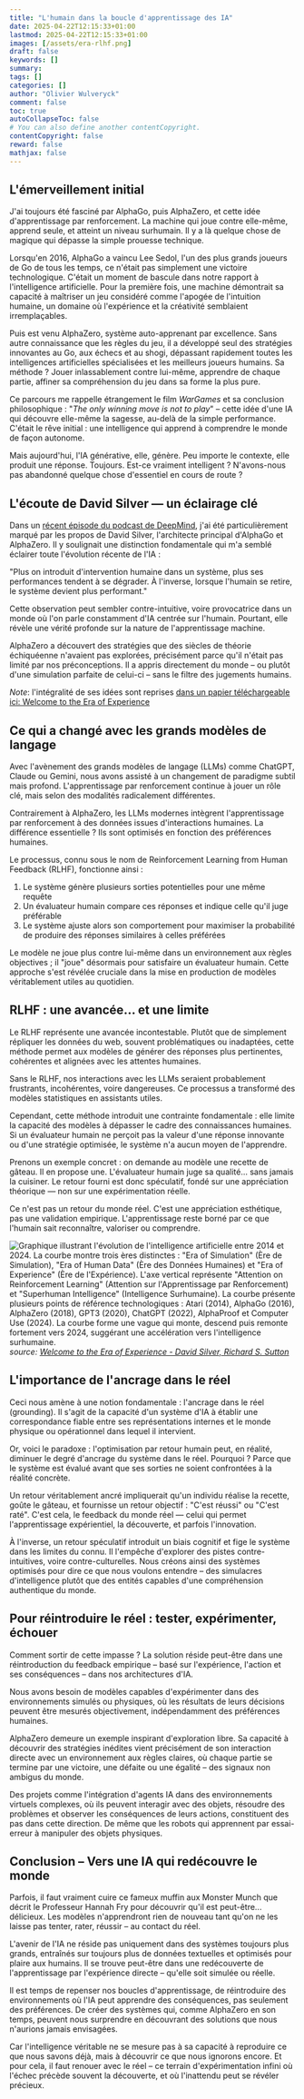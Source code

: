 ```yaml
---
title: "L'humain dans la boucle d'apprentissage des IA"
date: 2025-04-22T12:15:33+01:00
lastmod: 2025-04-22T12:15:33+01:00
images: [/assets/era-rlhf.png]
draft: false
keywords: []
summary: 
tags: []
categories: []
author: "Olivier Wulveryck"
comment: false
toc: true
autoCollapseToc: false
# You can also define another contentCopyright.
contentCopyright: false
reward: false
mathjax: false
---
```


## L'émerveillement initial

J'ai toujours été fasciné par AlphaGo, puis AlphaZero, et cette idée d'apprentissage par renforcement. La machine qui joue contre elle-même, apprend seule, et atteint un niveau surhumain. Il y a là quelque chose de magique qui dépasse la simple prouesse technique.

Lorsqu'en 2016, AlphaGo a vaincu Lee Sedol, l'un des plus grands joueurs de Go de tous les temps, ce n'était pas simplement une victoire technologique. C'était un moment de bascule dans notre rapport à l'intelligence artificielle. Pour la première fois, une machine démontrait sa capacité à maîtriser un jeu considéré comme l'apogée de l'intuition humaine, un domaine où l'expérience et la créativité semblaient irremplaçables.

Puis est venu AlphaZero, système auto-apprenant par excellence. Sans autre connaissance que les règles du jeu, il a développé seul des stratégies innovantes au Go, aux échecs et au shogi, dépassant rapidement toutes les intelligences artificielles spécialisées et les meilleurs joueurs humains. Sa méthode ? Jouer inlassablement contre lui-même, apprendre de chaque partie, affiner sa compréhension du jeu dans sa forme la plus pure.

Ce parcours me rappelle étrangement le film *WarGames* et sa conclusion philosophique : "*The only winning move is not to play*" – cette idée d'une IA qui découvre elle-même la sagesse, au-delà de la simple performance. C'était le rêve initial : une intelligence qui apprend à comprendre le monde de façon autonome.

Mais aujourd'hui, l'IA générative, elle, génère. Peu importe le contexte, elle produit une réponse. Toujours. Est-ce vraiment intelligent ? N'avons-nous pas abandonné quelque chose d'essentiel en cours de route ?

## L'écoute de David Silver — un éclairage clé

Dans un [récent épisode du podcast de DeepMind](https://youtu.be/zzXyPGEtseI?si=fWYAUtpZwx3mL5sE&t=958), j'ai été particulièrement marqué par les propos de David Silver, l'architecte principal d'AlphaGo et AlphaZero. Il y soulignait une distinction fondamentale qui m'a semblé éclairer toute l'évolution récente de l'IA :

"Plus on introduit d'intervention humaine dans un système, plus ses performances tendent à se dégrader. À l'inverse, lorsque l'humain se retire, le système devient plus performant."

Cette observation peut sembler contre-intuitive, voire provocatrice dans un monde où l'on parle constamment d'IA centrée sur l'humain. Pourtant, elle révèle une vérité profonde sur la nature de l'apprentissage machine.

AlphaZero a découvert des stratégies que des siècles de théorie échiquéenne n'avaient pas explorées, précisément parce qu'il n'était pas limité par nos préconceptions. Il a appris directement du monde – ou plutôt d'une simulation parfaite de celui-ci – sans le filtre des jugements humains.

_Note_: l'intégralité de ses idées sont reprises [dans un papier téléchargeable ici: Welcome to the Era of Experience](https://storage.googleapis.com/deepmind-media/Era-of-Experience%20/The%20Era%20of%20Experience%20Paper.pdf)

## Ce qui a changé avec les grands modèles de langage

Avec l'avènement des grands modèles de langage (LLMs) comme ChatGPT, Claude ou Gemini, nous avons assisté à un changement de paradigme subtil mais profond. L'apprentissage par renforcement continue à jouer un rôle clé, mais selon des modalités radicalement différentes.

Contrairement à AlphaZero, les LLMs modernes intègrent l'apprentissage par renforcement à des données issues d'interactions humaines. La différence essentielle ? Ils sont optimisés en fonction des préférences humaines.

Le processus, connu sous le nom de Reinforcement Learning from Human Feedback (RLHF), fonctionne ainsi :
1. Le système génère plusieurs sorties potentielles pour une même requête
2. Un évaluateur humain compare ces réponses et indique celle qu'il juge préférable
3. Le système ajuste alors son comportement pour maximiser la probabilité de produire des réponses similaires à celles préférées

Le modèle ne joue plus contre lui-même dans un environnement aux règles objectives ; il "joue" désormais pour satisfaire un évaluateur humain. Cette approche s'est révélée cruciale dans la mise en production de modèles véritablement utiles au quotidien.

## RLHF : une avancée... et une limite

Le RLHF représente une avancée incontestable. Plutôt que de simplement répliquer les données du web, souvent problématiques ou inadaptées, cette méthode permet aux modèles de générer des réponses plus pertinentes, cohérentes et alignées avec les attentes humaines.

Sans le RLHF, nos interactions avec les LLMs seraient probablement frustrants, incohérentes, voire dangereuses. Ce processus a transformé des modèles statistiques en assistants utiles.

Cependant, cette méthode introduit une contrainte fondamentale : elle limite la capacité des modèles à dépasser le cadre des connaissances humaines. Si un évaluateur humain ne perçoit pas la valeur d'une réponse innovante ou d'une stratégie optimisée, le système n'a aucun moyen de l'apprendre.

Prenons un exemple concret : on demande au modèle une recette de gâteau. Il en propose une. L'évaluateur humain juge sa qualité... sans jamais la cuisiner. Le retour fourni est donc spéculatif, fondé sur une appréciation théorique — non sur une expérimentation réelle.

Ce n'est pas un retour du monde réel. C'est une appréciation esthétique, pas une validation empirique. L'apprentissage reste borné par ce que l'humain sait reconnaître, valoriser ou comprendre.


![Graphique illustrant l'évolution de l'intelligence artificielle entre 2014 et 2024. La courbe montre trois ères distinctes : "Era of Simulation" (Ère de Simulation), "Era of Human Data" (Ère des Données Humaines) et "Era of Experience" (Ère de l'Expérience). L'axe vertical représente "Attention on Reinforcement Learning" (Attention sur l'Apprentissage par Renforcement) et "Superhuman Intelligence" (Intelligence Surhumaine). La courbe présente plusieurs points de référence technologiques : Atari (2014), AlphaGo (2016), AlphaZero (2018), GPT3 (2020), ChatGPT (2022), AlphaProof et Computer Use (2024). La courbe forme une vague qui monte, descend puis remonte fortement vers 2024, suggérant une accélération vers l'intelligence surhumaine.](/assets/era-rlhf.png)
_source: [Welcome to the Era of Experience - David Silver, Richard S. Sutton](https://storage.googleapis.com/deepmind-media/Era-of-Experience%20/The%20Era%20of%20Experience%20Paper.pdf)_

## L'importance de l'ancrage dans le réel

Ceci nous amène à une notion fondamentale : l'ancrage dans le réel (grounding). Il s'agit de la capacité d'un système d'IA à établir une correspondance fiable entre ses représentations internes et le monde physique ou opérationnel dans lequel il intervient.

Or, voici le paradoxe : l'optimisation par retour humain peut, en réalité, diminuer le degré d'ancrage du système dans le réel. Pourquoi ? Parce que le système est évalué avant que ses sorties ne soient confrontées à la réalité concrète.

Un retour véritablement ancré impliquerait qu'un individu réalise la recette, goûte le gâteau, et fournisse un retour objectif : "C'est réussi" ou "C'est raté". C'est cela, le feedback du monde réel — celui qui permet l'apprentissage expérientiel, la découverte, et parfois l'innovation.

À l'inverse, un retour spéculatif introduit un biais cognitif et fige le système dans les limites du connu. Il l'empêche d'explorer des pistes contre-intuitives, voire contre-culturelles. Nous créons ainsi des systèmes optimisés pour dire ce que nous voulons entendre – des simulacres d'intelligence plutôt que des entités capables d'une compréhension authentique du monde.

## Pour réintroduire le réel : tester, expérimenter, échouer

Comment sortir de cette impasse ? La solution réside peut-être dans une réintroduction du feedback empirique – basé sur l'expérience, l'action et ses conséquences – dans nos architectures d'IA.

Nous avons besoin de modèles capables d'expérimenter dans des environnements simulés ou physiques, où les résultats de leurs décisions peuvent être mesurés objectivement, indépendamment des préférences humaines.

AlphaZero demeure un exemple inspirant d'exploration libre. Sa capacité à découvrir des stratégies inédites vient précisément de son interaction directe avec un environnement aux règles claires, où chaque partie se termine par une victoire, une défaite ou une égalité – des signaux non ambigus du monde.

Des projets comme l'intégration d'agents IA dans des environnements virtuels complexes, où ils peuvent interagir avec des objets, résoudre des problèmes et observer les conséquences de leurs actions, constituent des pas dans cette direction. De même que les robots qui apprennent par essai-erreur à manipuler des objets physiques.

## Conclusion – Vers une IA qui redécouvre le monde

Parfois, il faut vraiment cuire ce fameux muffin aux Monster Munch que décrit le Professeur Hannah Fry pour découvrir qu'il est peut-être... délicieux. Les modèles n'apprendront rien de nouveau tant qu'on ne les laisse pas tenter, rater, réussir – au contact du réel.

L'avenir de l'IA ne réside pas uniquement dans des systèmes toujours plus grands, entraînés sur toujours plus de données textuelles et optimisés pour plaire aux humains. Il se trouve peut-être dans une redécouverte de l'apprentissage par l'expérience directe – qu'elle soit simulée ou réelle.

Il est temps de repenser nos boucles d'apprentissage, de réintroduire des environnements où l'IA peut apprendre des conséquences, pas seulement des préférences. De créer des systèmes qui, comme AlphaZero en son temps, peuvent nous surprendre en découvrant des solutions que nous n'aurions jamais envisagées.

Car l'intelligence véritable ne se mesure pas à sa capacité à reproduire ce que nous savons déjà, mais à découvrir ce que nous ignorons encore. Et pour cela, il faut renouer avec le réel – ce terrain d'expérimentation infini où l'échec précède souvent la découverte, et où l'inattendu peut se révéler précieux.

